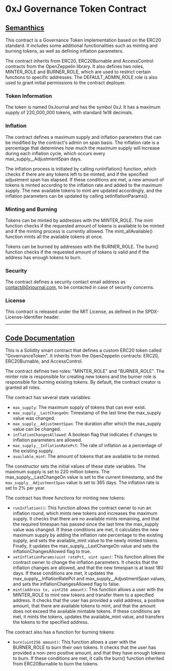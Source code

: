 # 0xJ Governance Token Contract
## <ins>Semanthics</ins>

This contract is a Governance Token implementation based on the ERC20 standard. It includes some additional functionalities such as minting and burning tokens, as well as defining inflation parameters.

The contract inherits from ERC20, ERC20Burnable and AccessControl contracts from the OpenZeppelin library. It also defines two roles, MINTER_ROLE and BURNER_ROLE, which are used to restrict certain functions to specific addresses. The DEFAULT_ADMIN_ROLE role is also used to grant initial permissions to the contract deployer.

### Token Information
The token is named 0xJournal and has the symbol 0xJ. It has a maximum supply of 220_000_000 tokens, with standard 1e18 decimals.

### Inflation
The contract defines a maximum supply and inflation parameters that can be modified by the contract's admin on span basis. The inflation rate is a percentage that determines how much the maximum supply will increase during each inflation cycle, which occurs every max_supply__AdjustmentSpan days.

The inflation process is initiated by calling runInflation() function, which checks if there are any tokens left to be minted, and if the specified adjustment span has elapsed. If these conditions are met, a new amount of tokens is minted according to the inflation rate and added to the maximum supply. The new available tokens to mint are updated accordingly, and the inflation parameters can be updated by calling setInflationParams().

### Minting and Burning
Tokens can be minted by addresses with the MINTER_ROLE. The mint function checks if the requested amount of tokens is available to be minted and if the minting process is currently allowed. The mint_allAvailable() function mints all the available tokens at once.

Tokens can be burned by addresses with the BURNER_ROLE. The burn() function checks if the requested amount of tokens is valid and if the address has enough tokens to burn.

### Security
The contract defines a security contact email address as contact@0xjournal.com, to be contacted in case of security concerns.

### License
This contract is released under the MIT License, as defined in the SPDX-License-Identifier header.

---
## <ins>Code Documentation</ins>
This is a Solidity smart contract that defines a custom ERC20 token called "GovernanceToken". It inherits from the OpenZeppelin contracts: ERC20, ERC20Burnable, and AccessControl.

The contract defines two roles: "MINTER_ROLE" and "BURNER_ROLE". The minter role is responsible for creating new tokens and the burner role is responsible for burning existing tokens. By default, the contract creator is granted all roles.

The contract has several state variables:

- `max_supply`: The maximum supply of tokens that can ever exist.
- `max_supply__LastChangeOn`: Timestamp of the last time the max_supply value was changed.
- `max_supply__AdjustmentSpan`: The duration after which the max_supply value can be changed.
- `inflationChangesAllowed`: A boolean flag that indicates if changes to inflation parameters are allowed.
- `max_supply__InflationRatePct`: The rate of inflation as a percentage of the existing supply.
- `available_mint`: The amount of tokens that are available to be minted.

The constructor sets the initial values of these state variables. The maximum supply is set to 220 million tokens. The max_supply__LastChangeOn value is set to the current timestamp, and the `max_supply__AdjustmentSpan` value is set to 365 days. The inflation rate is set to 2% per year.

The contract has three functions for minting new tokens:

- `runInflation()`: This function allows the contract owner to run an inflation round, which mints new tokens and increases the maximum supply. It checks that there are no available mints remaining, and that the required timespan has passed since the last time the max_supply value was changed. If these conditions are met, it calculates the new maximum supply by adding the inflation rate percentage to the existing supply, and sets the available_mint value to the newly minted tokens. Finally, it updates the max_supply__LastChangeOn value and sets the inflationChangesAllowed flag to true.
- `setInflationParams(uint ratePct, uint span)`: This function allows the contract owner to change the inflation parameters. It checks that the inflation changes are allowed, and that the new timespan is at least 180 days. If these conditions are met, it updates the max_supply__InflationRatePct and max_supply__AdjustmentSpan values, and sets the inflationChangesAllowed flag to false.
- `mint(address to, uint256 amount)`: This function allows a user with the MINTER_ROLE to mint new tokens and transfer them to a specified address. It checks that the user has provided a valid address, a positive amount, that there are available tokens to mint, and that the amount does not exceed the available mintable tokens. If these conditions are met, it mints the tokens, updates the available_mint value, and transfers the tokens to the specified address.

The contract also has a function for burning tokens:

- `burn(uint256 amount)`: This function allows a user with the BURNER_ROLE to burn their own tokens. It checks that the user has provided a non-zero positive amount, and that they have enough tokens to burn. If these conditions are met, it calls the burn() function inherited from ERC20Burnable to burn the tokens.